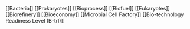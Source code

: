 [[Bacteria]]
[[Prokaryotes]]
[[Bioprocess]]
[[Biofuel]]
[[Eukaryotes]]
[[Biorefinery]]
[[Bioeconomy]]
[[Microbial Cell Factory]]
[[Bio-technology Readiness Level (B-trl)]]

